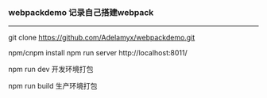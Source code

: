 ### webpackdemo 记录自己搭建webpack

---

git clone https://github.com/Adelamyx/webpackdemo.git

npm/cnpm install
npm run server
http://localhost:8011/

npm run dev 开发环境打包

npm run build 生产环境打包
